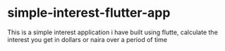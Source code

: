 # simple-interest-flutter-app
This is a simple interest application i have built using flutte, calculate the interest you get in dollars or naira over a period of time
